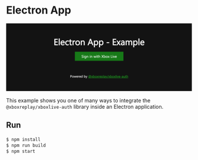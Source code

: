 # Electron App

![@xboxreplay/xboxlive-auth](assets/preview-app.png 'Electron App - Example')

This example shows you one of many ways to integrate the `@xboxreplay/xboxlive-auth` library inside an Electron application.

## Run

```shell
$ npm install
$ npm run build
$ npm start
```

